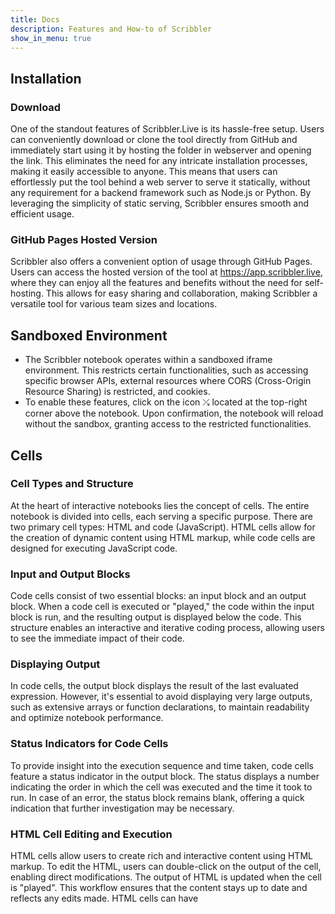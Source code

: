 ```yaml
---
title: Docs
description: Features and How-to of Scribbler
show_in_menu: true
---
```



## Installation


### Download
One of the standout features of Scribbler.Live is its hassle-free setup. Users can conveniently download or clone the tool directly from GitHub and immediately start using it by hosting the folder in webserver and opening the link. This eliminates the need for any intricate installation processes, making it easily accessible to anyone. This means that users can effortlessly put the tool behind a web server to serve it statically, without any requirement for a backend framework such as Node.js or Python. By leveraging the simplicity of static serving, Scribbler ensures smooth and efficient usage.

### GitHub Pages Hosted Version
Scribbler also offers a convenient option of usage through GitHub Pages. Users can access the hosted version of the tool at https://app.scribbler.live, where they can enjoy all the features and benefits without the need for self-hosting. This allows for easy sharing and collaboration, making Scribbler a versatile tool for various team sizes and locations.

## Sandboxed Environment
- The Scribbler notebook operates within a sandboxed iframe environment. This restricts certain functionalities, such as accessing specific browser APIs, external resources where CORS (Cross-Origin Resource Sharing) is restricted, and cookies.
- To enable these features, click on the icon ⤯ located at the top-right corner above the notebook. Upon confirmation, the notebook will reload without the sandbox, granting access to the restricted functionalities.

## Cells
### Cell Types and Structure
At the heart of interactive notebooks lies the concept of cells. The entire notebook is divided into cells, each serving a specific purpose. There are two primary cell types: HTML and code (JavaScript). HTML cells allow for the creation of dynamic content using HTML markup, while code cells are designed for executing JavaScript code.

### Input and Output Blocks
Code cells consist of two essential blocks: an input block and an output block. When a code cell is executed or "played," the code within the input block is run, and the resulting output is displayed below the code. This structure enables an interactive and iterative coding process, allowing users to see the immediate impact of their code.

### Displaying Output
In code cells, the output block displays the result of the last evaluated expression. However, it's essential to avoid displaying very large outputs, such as extensive arrays or function declarations, to maintain readability and optimize notebook performance.

### Status Indicators for Code Cells
To provide insight into the execution sequence and time taken, code cells feature a status indicator in the output block. The status displays a number indicating the order in which the cell was executed and the time it took to run. In case of an error, the status block remains blank, offering a quick indication that further investigation may be necessary.

### HTML Cell Editing and Execution
HTML cells allow users to create rich and interactive content using HTML markup. To edit the HTML, users can double-click on the output of the cell, enabling direct modifications. The output of HTML is updated when the cell is "played". This workflow ensures that the content stays up to date and reflects any edits made. HTML cells can have <style> tags also inside them.

### Manipulating Cells
Scribbler provides flexibility in managing cells within the notebook. Users can easily add, delete, and rearrange cells to customize the flow and structure of their code. This feature allows for an iterative development process, facilitating experimentation and refining ideas.

### Accessing HTML Elements
A powerful capability of Scribbler is the ability to access elements created in HTML cells from code cells. This can be achieved using JavaScript methods such as document.getElementById or document.querySelector. Additionally, users can leverage the popular jQuery library by loading or importing it into the notebook, granting access to convenient $() syntax (refer to "Using external libraries").

## Cell Menu
Located conveniently in the corner of each cell, the cell-menu provides a wide array of options to streamline workflow and maximize productivity. By understanding and leveraging these operations, users can tailor their notebook to their specific needs and preferences.

### Toggling Cell Types
One of the primary functions of the cell-menu is the ability to toggle the cell type between code and HTML. This feature empowers users to switch seamlessly between writing and executing JavaScript code and creating dynamic HTML content. By simply toggling to the desired cell type from the cell-menu, users can adapt their notebook to accommodate different coding and content creation tasks.

### Running/Playing Cells
The cell-menu includes a "play" button (►) that enables users to execute the code within a code cell or display the rendered HTML content. By clicking this button, users can quickly and effortlessly run the code or view the generated output, facilitating an interactive and iterative development process. This real-time feedback loop enhances debugging and ensures accurate results. A cell can also be played using the keyboard shortcuts - Shift-Enter or Cntrl-Enter.

### Rearranging Cells
To optimize the organization and flow of the notebook, the cell-menu offers options to move cells up (↑) or down (↓). This functionality allows users to adjust the sequence of cells, ensuring logical order and coherence within the notebook. By simply selecting the appropriate directional button from the cell-menu, users can rearrange cells effortlessly, promoting a smooth and intuitive experience.

### Adding and Deleting Cells
To adapt the notebook's structure and accommodate evolving requirements, the cell-menu provides options to add new cells or delete existing ones. By selecting the "Add Cell" button (✛), users can easily insert a new cell below the current cell, facilitating the addition of new content or code. Conversely, the "Delete Cell" button (☓) empowers users to remove unnecessary or redundant cells, maintaining a clean and concise notebook structure. Cell can be added using Option/Alt-Enter.

## File Menu - Loaing and Saving

### Saving Notebooks in Browser
To preserve the current work, users can save the notebook in the Browser storage. By selecting the "Save" option from File menu, the current notebook is saved in the Browser. This capability enables easy backup and persistency across sessions. Note that if Browser data is cleared the notebooks will be deleted as well.

### Opening Notebooks From the Browser
Scribbler allows users to open a notebook saved in the browsers through the File->Open menu.

### Downloading Notebooks as .jsnb Files
To preserve and share their current work, users can download the notebook as a .jsnb file. By selecting the "Download" option, the current notebook is saved as a .jsnb file on the local machine. This capability enables easy backup, offline access, and sharing with others.

### Opening Local .jsnb Files
Scribbler allows users to open .jsnb files directly from their local machines. By selecting the "Load" option, users can browse their file system and choose the desired .jsnb file. This functionality simplifies the process of accessing existing notebooks and fosters a smooth workflow.

### GitHub Integration:
Scribbler offers seamless integration with GitHub. Users can load a file from a GitHub repository or push a file to a GitHub repository directly from the notebook interface. Upon selecting the GitHub option, an authentication dialogue will appear, requesting an access token, username/owner name, repository, and file path. It's important to note that the access token is not stored in the backend and is solely used for authenticating GitHub API calls. This integration simplifies collaboration, version control, and enables efficient teamwork.

### Exporting as HTML
Scribbler provides the ability to export the current notebook as an HTML file. By selecting the "Download as HTML" option, the notebook is saved as an HTML file on the local machine. HTML cells will be displayed as rendered HTML, while code cells will display both the code and the output as HTML. This export option is particularly useful for sharing notebooks with individuals who do not have access to the notebook interface but still need to view the content.

### Downloading Output as HTML
In scenarios where only the output of the notebook is required, users can download the output as an HTML file. By selecting the "Download only output as HTML" option, the current notebook's output is saved as an HTML file on the local machine. This feature allows users to extract and share the results of their notebook without including the underlying code.

### Downloading Code as a JavaScript File
For users who wish to extract the code in their notebooks, Scribbler offers the option to download the code as a single JavaScript file. By selecting the "Download as JS" option, the code in cells is saved as a standalone JavaScript file. This capability facilitates code reuse, archiving, and further development outside the notebook environment.

## Edit Menu
### Inserting Code Cells
To add additional code blocks to the notebook, users can insert a blank code-type cell at the end of the current notebook. This feature empowers users to continue their coding workflow and experiment with new code snippets. By selecting the "Insert Code Cell" option, a new code cell is added, ready for users to write and execute JavaScript code.

### Inserting HTML Cells
By selecting the "Insert HTML Cell" option, a blank HTML-type cell is inserted at the end of the current notebook. This feature provides users with the flexibility to add rich media, interactive elements, or structured content to their notebooks.

### Inserting Style Cells
To enhance the visual presentation and styling of HTML content within the notebook, users can insert a style cell. This unique cell type consists of a blank HTML-type cell with <style> tags already included. By selecting the "Insert Style Cell" option, users can effortlessly add a style cell at the end of the current notebook. This feature enables users to apply custom styles, modify existing styles, or create CSS rules specifically tailored to their notebook's content.

### Options
You can open options dialogue box to edit the options of the notebook. Currently you can set "Run the code when the file is loaded". If this is clicked, when the notebook is opened all the code cells in the notbook are played as soon as the notebook is loaded. This is useful when building an interactive application using Scribbler.

## URL Structure
### GitHub Pages Deployment
Scribble is deployed on GitHub Pages - the URL for the same is: [https://app.scribbler.live](https://app.scribbler.live). This URL serves as the main link for accessing the deployed app. Users can open this link in their web browser to interact with the notebook directly on the website.

### Downloaded App
When the Scribbler App file is downloaded and saved locally, the URL will be in the format: file://path/index.html. Users can access the downloaded notebook by opening the local file in their web browser. This option allows for offline access and the ability to work on the notebook without an internet connection.

### Linking with Anchors
Users can attach an anchor to the main link to specify a particular file to be loaded into the notebook. For example, appending "#./examples/Hello-world.jsnb" to the main link (https://app.scribbler.live/) will result in the file "Hello-world.jsnb" being loaded into the notebook. The file must be publicly available to be loaded in this fashion.

### GitHub File Loading
GitHub files can be loaded using a shorter notation: "github:user-name/repo/path-of-file". For instance, the file "Hello-world.jsnb" from the repository owned by "gopi-suvanam" can be linked as: https://app.scribbler.live#github:gopi-suvanam/jsnb/examples/Hello-world.jsnb. If the repository is public, Scribbler will attempt to retrieve the file and load it into the notebook. In case of a private repository, a GitHub authentication dialogue will appear to ensure proper access.

### Sharing and Collaboration
When a file is loaded from or pushed to GitHub, the URL updates to reflect the loaded file's path. This updated URL can be shared with others, simplifying collaboration. By sharing the URL, collaborators can easily access the notebook and work together seamlessly.

## Embedding
The link with the anchor tag and file path can be embedded in other applications/websites directly using iframe. For example to embed the Hello-world notebook one can use the code: 
```html
	<iframe src="https://app.scribbler.live/#./examples/Hello-world.jsnb" height="400" width="100%" style="width:100%;border: thin solid black;" allowfullscreen="" frameborder="0"></iframe>
```
This displays the menu, code input and the output. If you want to see only the output use this code instead:
```html
	<iframe src="https://app.scribbler.live/sandbox.html#./examples/Hello-world.jsnb" height="400" width="100%" style="width:100%;border: thin solid black;" allowfullscreen="" frameborder="0" sandbox="allow-scripts allow-top-navigation-by-user-activation allow-popups"></iframe>
```
- To embed a notebook directly from GitHub, use the following syntax:
```html
<iframe id="sandbox" style="width:100%;height:100%" src ="https://app.scribbler.live/sandbox.html?jsnb=github:user/repository/path-to-file"></iframe>
```
- Please exercise caution and embed a notebook in your page only if you trust its content and source.
- You can also use `sandbox="allow-scripts"` to embed the notebook in a sandboxed environment.
This runs the notebook in a sandboxed environment.
- If you want the code of the notebook to run when the notebook is loaded in the embedded page, click "Run the code when the file is loaded" in Edit->Options menu.

## Special Functions

These are some inbuilt functions of Scribbler to make coding simple.

### scrib.show(..)
The scrib.show() function is a powerful tool that displays an object in the output cell. It is important to note that when using scrib.show(), the displayed content should not be excessively large to avoid truncation. This function allows users to visualize and inspect objects conveniently within the notebook environment.

### scrib.currCell()
The scrib.currCell() function returns the element corresponding to the output of the current code cell. It provides users with direct access to the output element, enabling further customization or manipulation as needed. It's worth noting that these functions may behave differently when called from within asynchronous code due to the asynchronous nature of their execution.

### scrib.getDom(id):
The get_dscrib.getDomom() function is a shorthand notation for window.getElementById. It allows users to access DOM elements easily by providing the element's ID. By leveraging get_dom(), users can retrieve specific elements and interact with them within their code cells.

### scrib.waitForDom(id)
The scrib.waitForDom() function is an asynchronous version of get_dom(). It allows users to wait for a specific DOM element to become available and resolves to the element once it is accessible. This is particularly useful when a DOM element is being created asynchronously by another activity. Users can utilize wait_for_dom() in combination with promises or within async functions to ensure proper synchronization and handling of DOM elements.

### scrib.uploadFile()
The load_file() function opens the file browser and resolves to the contents of a selected file. This function enables users to read and access the contents of files directly within the notebook. By leveraging load_file(), users can seamlessly integrate external data or leverage the content of external files within their notebooks. The function is asynchronous and resolves to the contents of the file. 

### scrib.downloadString()
The downloadString function provides an easy way to download a string as a file. It takes three parameters: 1. string to be downloaded. 2. exportName - the name of the file. 3. char_set - the character set (utf-8 etc).

### scrib.loadScript(url)
The scrib.uploadFile() function is used to load an external JavaScript file from a specified URL. For example, users can load libraries such as jQuery by calling load_script("https://code.jquery.com/jquery-3.6.3.min.js"). This capability allows users to incorporate additional functionality or external libraries into their notebook environment effortlessly. The function by default loads the script asynchronously. To load the script synchronously use: load_script(url,false).



## Keyboard Shortcuts
These shortcuts work when a code cell is in focus:

Ctrl-Enter/Cmd-Enter: Run the current cell
Shift-Enter': Run the current cell and go to next cell
Alt-Enter/Option-Enter: Insert new cell
Alt-D/Option-D: Delete the current cell (no undo at the moment, so be careful)
Alt/Option-Up Arrow: Move the cell up
Alt/Option-Up Down: Move the cell down
These shortcuts are global

Alt-R/Option-R: Run all the cells
Ctrl-G: Import from/Push to GitHub
Ctrl-S: Download the jsnb to local machine
Ctrl-O: Load a jsnb from local machine



## Using External Libraries

Scribbler provides the flexibility to leverage external libraries, enhancing the functionality and empowering users to access a wide range of resources. We will explore two specially built functions for utilizing external libraries: load_script() and import_module(). Additionally, we will discuss the dynamic import feature of ES6 modules and highlight the preloaded libraries D3 and Plotlyjs, along with the DI-Labs sister project. By leveraging these capabilities, users can expand the capabilities of their notebooks, access powerful data manipulation and visualization tools, and tap into a vast ecosystem of libraries and resources.

### Loading Scripts with load_script()
The load_script() function is designed to load external scripts into interactive notebooks. By providing the URL of the desired script, such as load_script("https://code.jquery.com/jquery-3.6.3.min.js") to load JQuery, users can effortlessly incorporate libraries and functionality into their notebooks. This function simplifies the process of integrating external resources, enabling users to harness the power of popular JavaScript libraries.

### Importing ES6 Modules with import_module()
The import_module() function offers a convenient way to load ES6 modules within interactive notebooks. Users can specify the module's file location as the "module" parameter and define the desired features using a dictionary called "features". The keys within the "features" dictionary are loaded from the module and exposed globally, allowing users to access and utilize specific functionalities. This capability enhances the modularity and extensibility of interactive notebooks, enabling seamless integration of ES6 modules.

### Dynamic Import with ES6 Modules
Interactive notebooks also support the dynamic import feature of ES6 modules. Users can utilize the import() function to load modules dynamically, specifying the URL of the module to be loaded. For example, import("https://unpkg.com/jquery@3.3.1/dist/jquery.min.js") loads the JQuery library dynamically into the notebook. This feature provides flexibility and on-demand loading of modules, enabling users to access specific functionalities when needed.

### Preloaded Libraries and DI-Labs
D3 and Plotlyjs libraries are preloaded in Scribbler, offering powerful data visualization capabilities. Additionally, the DI-Labs sister project provides an easy-to-use interface for working with data, including plotting, array manipulation, and scientific computing. Users can explore the provided example at https://decentralized-intelligence.com/jsnb/#/jsnb/examples/AMM-Simulation.jsnb to gain insights into the potential of DI-Labs and its integration within interactive notebooks.





	
	
